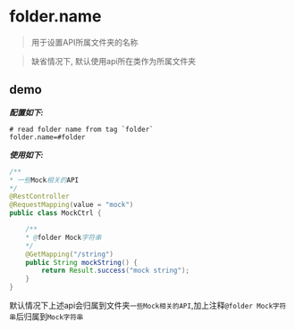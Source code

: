 # folder.name

> 用于设置API所属文件夹的名称

> 缺省情况下, 默认使用api所在类作为所属文件夹

## demo

***配置如下:***

```properties
# read folder name from tag `folder`
folder.name=#folder
```

***使用如下:*** 

```java
/**
* 一些Mock相关的API
*/
@RestController
@RequestMapping(value = "mock")
public class MockCtrl {

    /**
    * @folder Mock字符串
    */
    @GetMapping("/string")
    public String mockString() {
        return Result.success("mock string");
    }
}
```

默认情况下上述api会归属到文件夹`一些Mock相关的API`,加上注释`@folder Mock字符串`后归属到`Mock字符串`
